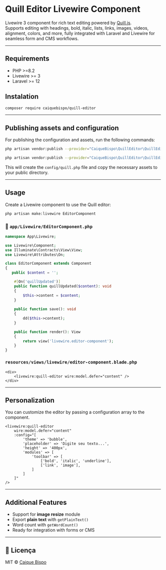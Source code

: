 # Quill Editor Livewire Component

Livewire 3 component for rich text editing powered by [Quill.js](https://quilljs.com/).  
Supports editing with headings, bold, italic, lists, links, images, videos, alignment, colors, and more, fully integrated with Laravel and Livewire for seamless form and CMS workflows.

---
## Requirements

- PHP >=8.2
- Livewire >= 3
- Laravel >= 12

## Instalation

```bash
composer require caiquebispo/quill-editor
```
---
## Publishing assets and configuration

For publishing the configuration and assets, run the following commands:

```bash
php artisan vendor:publish --provider="CaiqueBispo\QuillEditor\QuillEditorServiceProvider" --tag=config

php artisan vendor:publish --provider="CaiqueBispo\QuillEditor\QuillEditorServiceProvider" --tag=assets
```

This will create the `config/quill.php` file and copy the necessary assets to your public directory.

---

## Usage

Create a Livewire component to use the Quill editor:

```bash
php artisan make:livewire EditorComponent
```

### 📁 `app/Livewire/EditorComponent.php`

```php
namespace App\Livewire;

use Livewire\Component;
use Illuminate\Contracts\View\View;
use Livewire\Attributes\On;

class EditorComponent extends Component
{
   public $content = '';

    #[On('quillUpdated')]
    public function quillUpdated($content): void
    {
        $this->content = $content;
    }
    
    public function save(): void
    {
        dd($this->content);
    }

    public function render(): View
    {
        return view('livewire.editor-component');
    }
}
```

### `resources/views/livewire/editor-component.blade.php`

```blade
<div>
    <livewire:quill-editor wire:model.defer="content" />
</div>
```

---

## Personalization

You can customize the editor by passing a configuration array to the component.

```blade
<livewire:quill-editor
    wire:model.defer="content"
    :config="[
        'theme' => 'bubble',
        'placeholder' => 'Digite seu texto...',
        'height' => '400px',
        'modules' => [
            'toolbar' => [
                ['bold', 'italic', 'underline'],
                ['link', 'image'],
            ]
        ]
    ]"
/>
```
---
## Additional Features

- Support for **image resize** module
- Export **plain text** with `getPlainText()`
- Word count with `getWordCount()`
- Ready for integration with forms or CMS
---

## 📃 Licença

MIT © [Caique Bispo](https://github.com/caiquebispo)

